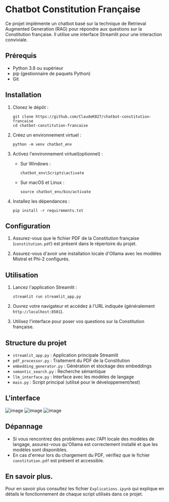 # Chatbot Constitution Française

Ce projet implémente un chatbot basé sur la technique de Retrieval Augmented Generation (RAG) pour répondre aux questions sur la Constitution française. Il utilise une interface Streamlit pour une interaction conviviale.

## Prérequis

- Python 3.8 ou supérieur
- pip (gestionnaire de paquets Python)
- Git

## Installation

1. Clonez le dépôt :
   ```
   git clone https://github.com/ClaudeK027/chatbot-constitution-francaise
   cd chatbot-constitution-francaise
   ```

2. Créez un environnement virtuel :
   ```
   python -m venv chatbot_env
   ```

3. Activez l'environnement virtuel(optionnel) :
   - Sur Windows :
     ```
     chatbot_env\Scripts\activate
     ```
   - Sur macOS et Linux :
     ```
     source chatbot_env/bin/activate
     ```

4. Installez les dépendances :
   ```
   pip install -r requirements.txt
   ```

## Configuration

1. Assurez-vous que le fichier PDF de la Constitution française (`constitution.pdf`) est présent dans le répertoire du projet.

2. Assurez-vous d'avoir une installation locale d'Ollama avec les modèles Mistral et Phi-2 configurés.

## Utilisation

1. Lancez l'application Streamlit :
   ```
   streamlit run streamlit_app.py
   ```

2. Ouvrez votre navigateur et accédez à l'URL indiquée (généralement `http://localhost:8501`).

3. Utilisez l'interface pour poser vos questions sur la Constitution française.

## Structure du projet

- `streamlit_app.py` : Application principale Streamlit
- `pdf_processor.py` : Traitement du PDF de la Constitution
- `embedding_generator.py` : Génération et stockage des embeddings
- `semantic_search.py` : Recherche sémantique
- `llm_interface.py` : Interface avec les modèles de langage
- `main.py` : Script principal (utilisé pour le développement/test)

## L'interface 
![image](https://github.com/user-attachments/assets/d771da9d-465c-409d-b8f3-0b16b4386167)
![image](https://github.com/user-attachments/assets/d4d0e5e0-8fc1-4e12-b769-d29bfd6970f3)
![image](https://github.com/user-attachments/assets/71e98322-b20e-4ee0-8ddb-5dfaee3b91c8)




## Dépannage

- Si vous rencontrez des problèmes avec l'API locale des modèles de langage, assurez-vous qu'Ollama est correctement installé et que les modèles sont disponibles.
- En cas d'erreur lors du chargement du PDF, vérifiez que le fichier `constitution.pdf` est présent et accessible.

## En savoir plus.

Pour en savoir plus consultez  les fichier `Explications.ipynb` qui explique en détails le fonctionnement de chaque script utilisés dans ce projet.


